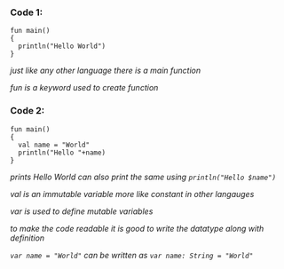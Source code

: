 ### Code 1:
```
fun main()  
{
  println("Hello World")
}
```
_just like any other language there is a main function_

_fun is a keyword used to create function_

### Code 2:
```
fun main()
{
  val name = "World"
  println("Hello "+name)
}
```

_prints Hello World_
_can also print the same using ```println("Hello $name")```_

_val is an immutable variable more like constant in other langauges_

_var is used to define mutable variables_

_to make the code readable it is good to write the datatype along with definition_

_```var name = "World"``` can be written as ```var name: String = "World"```_


